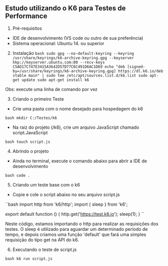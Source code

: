 ## Estudo utilizando o K6 para Testes de Performance

1. Pré-requisitos
* IDE de desenvolvimento (VS code ou outro de sua preferência)
* Sistema operacional: Ubuntu 14. ou superior

2. Instalação
``bash
sudo gpg --no-default-keyring --keyring /usr/share/keyrings/k6-archive-keyring.gpg --keyserver hkp://keyserver.ubuntu.com:80 --recv-keys C5AD17C747E3415A3642D57D77C6C491D6AC1D69
echo "deb [signed-by=/usr/share/keyrings/k6-archive-keyring.gpg] https://dl.k6.io/deb stable main" | sudo tee /etc/apt/sources.list.d/k6.list
sudo apt-get update
sudo apt-get install k6
``

Obs: execute uma linha de comando por vez

3. Criando o primeiro Teste

* Crie uma pasta com o nome desejado para hospedagem do k6

``bash
mkdir C:/Testes/k6
``

* Na raiz do projeto (/k6), crie um arquivo JavaScript chamado script.JavaScript

``bash
touch script.js
``

4. Abrindo o projeto

* Ainda no terminal, execute o comando abaixo para abrir a IDE de desenvolvimento

``bash
code .
``

5. Criando um teste base com o k6

* Copie e cole o script abaixo no seu arquivo script.js

``bash
import http from 'k6/http';
import { sleep } from 'k6';

export default function () {
  http.get('https://test.k6.io');
  sleep(1);
}
``

Neste código, estamos importando o http para realizar as requisições dos 
testes. O sleep é utilizado para aguardar um determinado período de tempo, 
e depois criamos uma função 'default' que fará uma simples requisição do 
tipo get na API do k6.

6. Executando o teste de script.js

``bash
k6 run script.js
``

